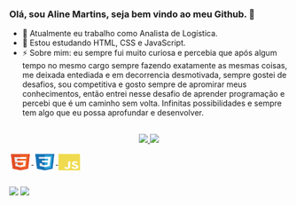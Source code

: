 ### Olá, sou Aline Martins, seja bem vindo ao meu Github. 👋

- 🔭 Atualmente eu trabalho como Analista de Logística.
- 🌱 Estou estudando HTML, CSS e JavaScript. 
- ⚡ Sobre mim: eu sempre fui muito curiosa e percebia que após algum tempo no mesmo cargo sempre fazendo exatamente as mesmas coisas, me deixada entediada e em decorrencia desmotivada, sempre gostei de desafios, sou competitiva e gosto sempre de apromirar meus conhecimentos, então entrei nesse desafio de aprender programação e percebi que é um caminho sem volta. Infinitas possibilidades e sempre tem algo que eu possa aprofundar e desenvolver.

##

 <div align="center">
  <a href="https://github.com/alinemartins">
  <img height="170em" src="https://github-readme-stats.vercel.app/api?username=alinemartins&show_icons=true&theme=dracula&include_all_commits=true&count_private=true"/>
  <img height="170em" src="https://github-readme-stats.vercel.app/api/top-langs/?username=alinemartins&layout=compact&langs_count=7&theme=dracula"/>
</div>

  <div style="display: inline_block"><br>
  <img align="center" alt="Aline-HTML" height="30" width="40" src="https://raw.githubusercontent.com/devicons/devicon/master/icons/html5/html5-original.svg">
  <img align="center" alt="Aline-CSS" height="30" width="40" src="https://raw.githubusercontent.com/devicons/devicon/master/icons/css3/css3-original.svg">
  <img align="center" alt="Aline-Js" height="30" width="40" src="https://raw.githubusercontent.com/devicons/devicon/master/icons/javascript/javascript-plain.svg">
  <img align="right" height="150" style="border-radius:50px;"
</div>
    
##
    
 <div> 
  <a href="https://www.linkedin.com/in/aline-martins-cunha/" target="blank"><img src="https://img.shields.io/badge/-LinkedIn-%230077B5?style=for-the-badge&logo=linkedin&logoColor=white" target="blank"></a> 
  <a href = "aliineemt@gmail.com"><img src="https://img.shields.io/badge/-Gmail-%23333?style=for-the-badge&logo=gmail&logoColor=white" target="_blank"></a>
  
  </div>
